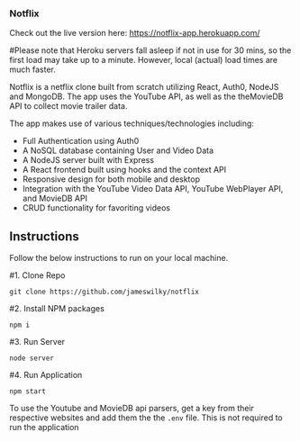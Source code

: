 ### Notflix

Check out the live version here:
https://notflix-app.herokuapp.com/

#Please note that Heroku servers fall asleep if not in use for 30 mins, so the first load may take up to a minute. However, local (actual) load times are much faster.

Notflix is a netflix clone built from scratch utilizing React, Auth0, NodeJS and MongoDB. The app uses the YouTube API, as well as the theMovieDB API to collect movie trailer data.

The app makes use of various techniques/technologies including:

- Full Authentication using Auth0
- A NoSQL database containing User and Video Data
- A NodeJS server built with Express
- A React frontend built using hooks and the context API
- Responsive design for both mobile and desktop
- Integration with the YouTube Video Data API, YouTube WebPlayer API, and MovieDB API
- CRUD functionality for favoriting videos

## Instructions

Follow the below instructions to run on your local machine.

#1. Clone Repo

```
git clone https://github.com/jameswilky/notflix
```

#2. Install NPM packages

```
npm i
```

#3. Run Server

```
node server
```

#4. Run Application

```
npm start
```

To use the Youtube and MovieDB api parsers, get a key from their respective websites and add them the the `.env` file. This is not required to run the application
